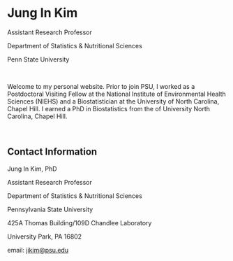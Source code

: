 # Jung In Kim

Assistant Research Professor 

Department of Statistics & Nutritional Sciences 

Penn State University

<br>

Welcome to my personal website. Prior to join PSU, I worked as a Postdoctoral Visiting Fellow at the National Institute of Environmental Health Sciences (NIEHS) and a Biostatistician at the University of North Carolina, Chapel Hill. I earned a PhD in Biostatistics from the of University North Carolina, Chapel Hill.

<br>

## Contact Information
Jung In Kim, PhD 

Assistant Research Professor 

Department of Statistics & Nutritional Sciences

Pennsylvania State University 

425A Thomas Building/109D Chandlee Laboratory

University Park, PA 16802 

email: jikim@psu.edu
